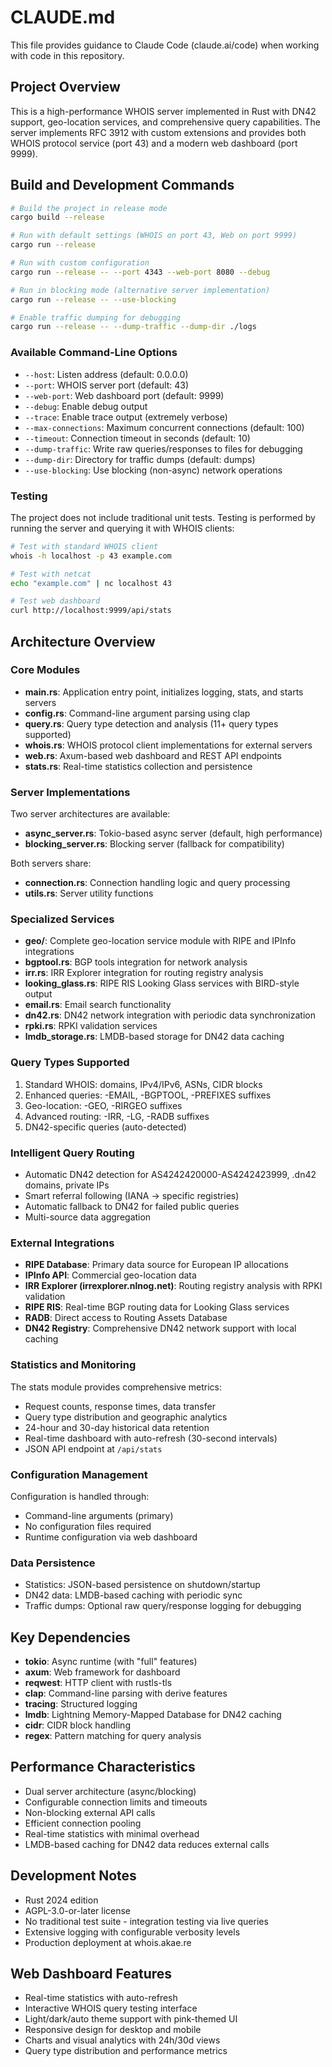 # CLAUDE.md

This file provides guidance to Claude Code (claude.ai/code) when working with code in this repository.

## Project Overview

This is a high-performance WHOIS server implemented in Rust with DN42 support, geo-location services, and comprehensive query capabilities. The server implements RFC 3912 with custom extensions and provides both WHOIS protocol service (port 43) and a modern web dashboard (port 9999).

## Build and Development Commands

```bash
# Build the project in release mode
cargo build --release

# Run with default settings (WHOIS on port 43, Web on port 9999)
cargo run --release

# Run with custom configuration
cargo run --release -- --port 4343 --web-port 8080 --debug

# Run in blocking mode (alternative server implementation)
cargo run --release -- --use-blocking

# Enable traffic dumping for debugging
cargo run --release -- --dump-traffic --dump-dir ./logs
```

### Available Command-Line Options
- `--host`: Listen address (default: 0.0.0.0)
- `--port`: WHOIS server port (default: 43)
- `--web-port`: Web dashboard port (default: 9999)
- `--debug`: Enable debug output
- `--trace`: Enable trace output (extremely verbose)
- `--max-connections`: Maximum concurrent connections (default: 100)
- `--timeout`: Connection timeout in seconds (default: 10)
- `--dump-traffic`: Write raw queries/responses to files for debugging
- `--dump-dir`: Directory for traffic dumps (default: dumps)
- `--use-blocking`: Use blocking (non-async) network operations

### Testing
The project does not include traditional unit tests. Testing is performed by running the server and querying it with WHOIS clients:

```bash
# Test with standard WHOIS client
whois -h localhost -p 43 example.com

# Test with netcat
echo "example.com" | nc localhost 43

# Test web dashboard
curl http://localhost:9999/api/stats
```

## Architecture Overview

### Core Modules
- **main.rs**: Application entry point, initializes logging, stats, and starts servers
- **config.rs**: Command-line argument parsing using clap
- **query.rs**: Query type detection and analysis (11+ query types supported)
- **whois.rs**: WHOIS protocol client implementations for external servers
- **web.rs**: Axum-based web dashboard and REST API endpoints
- **stats.rs**: Real-time statistics collection and persistence

### Server Implementations
Two server architectures are available:
- **async_server.rs**: Tokio-based async server (default, high performance)
- **blocking_server.rs**: Blocking server (fallback for compatibility)

Both servers share:
- **connection.rs**: Connection handling logic and query processing
- **utils.rs**: Server utility functions

### Specialized Services
- **geo/**: Complete geo-location service module with RIPE and IPInfo integrations
- **bgptool.rs**: BGP tools integration for network analysis
- **irr.rs**: IRR Explorer integration for routing registry analysis
- **looking_glass.rs**: RIPE RIS Looking Glass services with BIRD-style output
- **email.rs**: Email search functionality
- **dn42.rs**: DN42 network integration with periodic data synchronization
- **rpki.rs**: RPKI validation services
- **lmdb_storage.rs**: LMDB-based storage for DN42 data caching

### Query Types Supported
1. Standard WHOIS: domains, IPv4/IPv6, ASNs, CIDR blocks
2. Enhanced queries: -EMAIL, -BGPTOOL, -PREFIXES suffixes
3. Geo-location: -GEO, -RIRGEO suffixes
4. Advanced routing: -IRR, -LG, -RADB suffixes
5. DN42-specific queries (auto-detected)

### Intelligent Query Routing
- Automatic DN42 detection for AS4242420000-AS4242423999, .dn42 domains, private IPs
- Smart referral following (IANA → specific registries)
- Automatic fallback to DN42 for failed public queries
- Multi-source data aggregation

### External Integrations
- **RIPE Database**: Primary data source for European IP allocations
- **IPInfo API**: Commercial geo-location data
- **IRR Explorer (irrexplorer.nlnog.net)**: Routing registry analysis with RPKI validation
- **RIPE RIS**: Real-time BGP routing data for Looking Glass services
- **RADB**: Direct access to Routing Assets Database
- **DN42 Registry**: Comprehensive DN42 network support with local caching

### Statistics and Monitoring
The stats module provides comprehensive metrics:
- Request counts, response times, data transfer
- Query type distribution and geographic analytics
- 24-hour and 30-day historical data retention
- Real-time dashboard with auto-refresh (30-second intervals)
- JSON API endpoint at `/api/stats`

### Configuration Management
Configuration is handled through:
- Command-line arguments (primary)
- No configuration files required
- Runtime configuration via web dashboard

### Data Persistence
- Statistics: JSON-based persistence on shutdown/startup
- DN42 data: LMDB-based caching with periodic sync
- Traffic dumps: Optional raw query/response logging for debugging

## Key Dependencies
- **tokio**: Async runtime (with "full" features)
- **axum**: Web framework for dashboard
- **reqwest**: HTTP client with rustls-tls
- **clap**: Command-line parsing with derive features
- **tracing**: Structured logging
- **lmdb**: Lightning Memory-Mapped Database for DN42 caching
- **cidr**: CIDR block handling
- **regex**: Pattern matching for query analysis

## Performance Characteristics
- Dual server architecture (async/blocking)
- Configurable connection limits and timeouts
- Non-blocking external API calls
- Efficient connection pooling
- Real-time statistics with minimal overhead
- LMDB-based caching for DN42 data reduces external calls

## Development Notes
- Rust 2024 edition
- AGPL-3.0-or-later license
- No traditional test suite - integration testing via live queries
- Extensive logging with configurable verbosity levels
- Production deployment at whois.akae.re

## Web Dashboard Features
- Real-time statistics with auto-refresh
- Interactive WHOIS query testing interface
- Light/dark/auto theme support with pink-themed UI
- Responsive design for desktop and mobile
- Charts and visual analytics with 24h/30d views
- Query type distribution and performance metrics